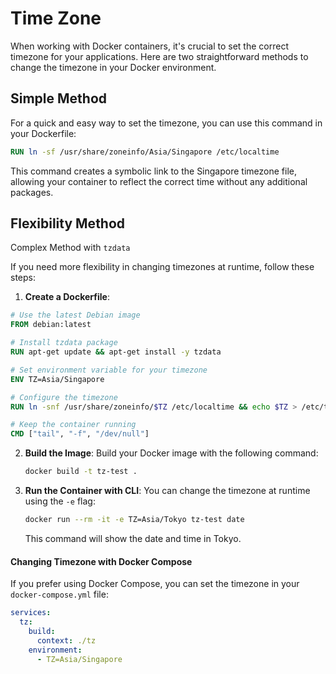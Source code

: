 # Time Zone

When working with Docker containers, it's crucial to set the correct timezone for your applications. Here are two straightforward methods to change the timezone in your Docker environment.

## Simple Method

For a quick and easy way to set the timezone, you can use this command in your Dockerfile:

```dockerfile
RUN ln -sf /usr/share/zoneinfo/Asia/Singapore /etc/localtime
```

This command creates a symbolic link to the Singapore timezone file, allowing your container to reflect the correct time without any additional packages.

## Flexibility Method

Complex Method with `tzdata`

If you need more flexibility in changing timezones at runtime, follow these steps:

1. **Create a Dockerfile**:

```dockerfile
# Use the latest Debian image
FROM debian:latest

# Install tzdata package
RUN apt-get update && apt-get install -y tzdata

# Set environment variable for your timezone
ENV TZ=Asia/Singapore

# Configure the timezone
RUN ln -snf /usr/share/zoneinfo/$TZ /etc/localtime && echo $TZ > /etc/timezone

# Keep the container running
CMD ["tail", "-f", "/dev/null"]
```

2. **Build the Image**:
   Build your Docker image with the following command:

   ```bash
   docker build -t tz-test .
   ```

3. **Run the Container with CLI**:
   You can change the timezone at runtime using the `-e` flag:

   ```bash
   docker run --rm -it -e TZ=Asia/Tokyo tz-test date
   ```

   This command will show the date and time in Tokyo.

#### Changing Timezone with Docker Compose

If you prefer using Docker Compose, you can set the timezone in your `docker-compose.yml` file:

```yaml
services:
  tz:
    build:
      context: ./tz
    environment:
      - TZ=Asia/Singapore
```
